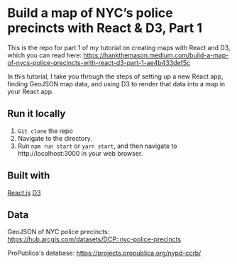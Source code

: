 # Build a map of NYC’s police precincts with React & D3, Part 1

This is the repo for part 1 of my tutorial on creating maps with React and D3, which you can read here: https://hankthemason.medium.com/build-a-map-of-nycs-police-precincts-with-react-d3-part-1-ae4b433def5c

In this tutorial, I take you through the steps of setting up a new React app, finding GeoJSON map data, and using D3 to render that data into a map in your React app.  

## Run it locally

1. `Git clone` the repo
2. Navigate to the directory.  
3. Run `npm run start` or `yarn start`, and then navigate to http://localhost:3000 in your web browser.

## Built with

[React.js](https://reactjs.org/)
[D3](https://d3js.org)

## Data

 GeoJSON of NYC police precincts: https://hub.arcgis.com/datasets/DCP::nyc-police-precincts

 ProPublica's database: https://projects.propublica.org/nypd-ccrb/
 
